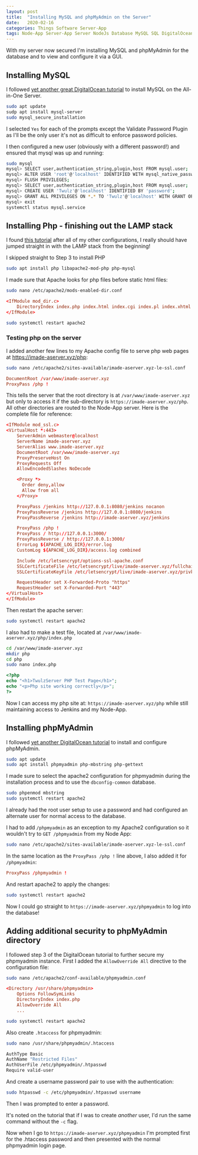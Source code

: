 ```yaml
---
layout: post
title:  "Installing MySQL and phpMyAdmin on the Server"
date:   2020-02-16
categories: Things Software Server-App
tags: Node-App Server-App Server NodeJs Database MySQL SQL DigitalOcean PhpMyAdmin
---
```


With my server now secured I'm installing MySQL and phpMyAdmin for the database and to view and configure it via a GUI.

<!--more-->

## Installing MySQL

I followed [yet another great DigitalOcean tutorial][mysql-tut] to install MySQL on the All-in-One Server. 

```sh
sudo apt update
sudp apt install mysql-server
sudo mysql_secure_installation
```

I selected `Yes` for each of the prompts except the Validate Password Plugin as I'll be the only user it's not as difficult to enforce password policies.

I then configured a new user (obviously with a different password!) and ensured that mysql was up and running:

```sh
sudo mysql
mysql> SELECT user,authentication_string,plugin,host FROM mysql.user;
mysql> ALTER USER 'root'@'localhost' IDENTIFIED WITH mysql_native_password BY 'password';
mysql> FLUSH PRIVILEGES;
mysql> SELECT user,authentication_string,plugin,host FROM mysql.user;
mysql> CREATE USER 'Twulz'@'localhost' IDENTIFIED BY 'password';
mysql> GRANT ALL PRIVILEGES ON *.* TO 'Twulz'@'localhost' WITH GRANT OPTION;
mysql> exit
systemctl status mysql.service
```

## Installing Php - finishing out the LAMP stack

I found [this tutorial][lamp-stack] after all of my other configurations, I really should have jumped straight in with the LAMP stack from the beginning!

I skipped straight to Step 3 to install PHP

```sh
sudo apt install php libapache2-mod-php php-mysql
```

I made sure that Apache looks for php files before static html files:

```sh
sudo nano /etc/apache2/mods-enabled-dir.conf
```

```conf
<IfModule mod_dir.c>
    DirectoryIndex index.php index.html index.cgi index.pl index.xhtml index.htm
</IfModule>
```

```sh
sudo systemctl restart apache2
```

### Testing php on the server

I added another few lines to my Apache config file to serve php web pages at https://imade-aserver.xyz/php:

```sh
sudo nano /etc/apache2/sites-available/imade-aserver.xyz-le-ssl.conf
```

```conf
DocumentRoot /var/www/imade-aserver.xyz
ProxyPass /php !
```

This tells the server that the root directory is at `/var/www/imade-aserver.xyz` but only to access it if the sub-directory is `https://imade-aserver.xyz/php`. All other directories are routed to the Node-App server. Here is the complete file for reference:

```conf
<IfModule mod_ssl.c>
<VirtualHost *:443>
    ServerAdmin webmaster@localhost
    ServerName imade-aserver.xyz
    ServerAlias www.imade-aserver.xyz
    DocumentRoot /var/www/imade-aserver.xyz
    ProxyPreserveHost On
    ProxyRequests Off
    AllowEncodedSlashes NoDecode

    <Proxy *>
      Order deny,allow
      Allow from all
    </Proxy>

    ProxyPass /jenkins http://127.0.0.1:8080/jenkins nocanon
    ProxyPassReverse /jenkins http://127.0.0.1:8080/jenkins
    ProxyPassReverse /jenkins http://imade-aserver.xyz/jenkins

    ProxyPass /php !
    ProxyPass / http://127.0.0.1:3000/
    ProxyPassReverse / http://127.0.0.1:3000/
    ErrorLog ${APACHE_LOG_DIR}/error.log
    CustomLog ${APACHE_LOG_DIR}/access.log combined

    Include /etc/letsencrypt/options-ssl-apache.conf
    SSLCertificateFile /etc/letsencrypt/live/imade-aserver.xyz/fullchain.pem
    SSLCertificateKeyFile /etc/letsencrypt/live/imade-aserver.xyz/privkey.pem

    RequestHeader set X-Forwarded-Proto "https"
    RequestHeader set X-Forwarded-Port "443"
</VirtualHost>
</IfModule>
```

Then restart the apache server:
```sh
sudo systemctl restart apache2
```

I also had to make a test file, located at `/var/www/imade-aserver.xyz/php/index.php`

```sh
cd /var/www/imade-aserver.xyz
mkdir php
cd php
sudo nano index.php
```

```php
<?php
echo "<h1>TwulzServer PHP Test Page</h1>";
echo "<p>Php site working correctly</p>";
?>
```

Now I can access my php site at: `https://imade-aserver.xyz/php` while still maintaining access to Jenkins and my Node-App.

## Installing phpMyAdmin

I followed [yet another DigitalOcean tutorial][php-tut] to install and configure phpMyAdmin.

```sh
sudo apt update
sudo apt install phpmyadmin php-mbstring php-gettext
```

I made sure to select the apache2 configuration for phpmyadmin during the installation process and to use the `dbconfig-common` database.

```sh
sudo phpenmod mbstring
sudo systemctl restart apache2
```

I already had the root user setup to use a password and had configured an alternate user for normal access to the database. 

I had to add `/phpmyadmin` as an exception to my Apache2 configuration so it wouldn't try to `GET /phpmyadmin` from my Node App:

```sh
sudo nano /etc/apache2/sites-available/imade-aserver.xyz-le-ssl.conf
```

In the same location as the `ProxyPass /php !` line above, I also added it for `/phpmyadmin`:

```conf
ProxyPass /phpmyadmin !
```

And restart apache2 to apply the changes:

```sh
sudo systemctl restart apache2
```

Now I could go straight to `https://imade-aserver.xyz/phpmyadmin` to log into the database!

## Adding additional security to phpMyAdmin directory

I followed step 3 of the DigitalOcean tutorial to further secure my phpmyadmin instance. First I added the `AllowOverride All` directive to the configuration file:

```sh
sudo nano /etc/apache2/conf-available/phpmyadmin.conf
```

```conf
<Directory /usr/share/phpmyadmin>
    Options FollowSymLinks
    DirectoryIndex index.php
    AllowOverride All
    ...
```

```sh
sudo systemctl restart apache2
```

Also create `.htaccess` for phpmyadmin:

```sh
sudo nano /usr/share/phpmyadmin/.htaccess
```

```sh
AuthType Basic
AuthName "Restricted Files"
AuthUserFile /etc/phpmyadmin/.htpasswd
Require valid-user
```

And create a username password pair to use with the authentication:

```sh
sudo htpasswd -c /etc/phpmyadmin/.htpasswd username
```

Then I was prompted to enter a password.

It's noted on the tutorial that if I was to create _another_ user, I'd run the same command without the `-c` flag.

Now when I go to `https://imade-aserver.xyz/phpmyadmin` I'm prompted first for the .htaccess password and then presented with the normal phpmyadmin login page.





[mysql-tut]: https://www.digitalocean.com/community/tutorials/how-to-install-mysql-on-ubuntu-18-04
[lamp-stack]: https://www.digitalocean.com/community/tutorials/how-to-install-linux-apache-mysql-php-lamp-stack-ubuntu-18-04
[php-tut]: https://www.digitalocean.com/community/tutorials/how-to-install-and-secure-phpmyadmin-on-ubuntu-18-04